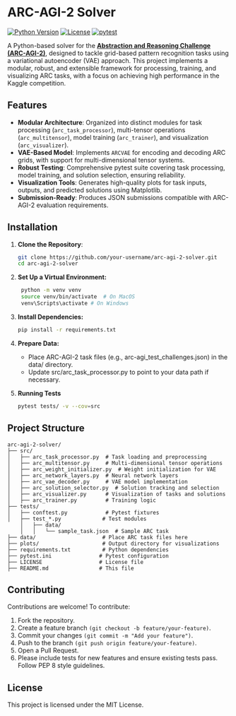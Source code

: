 # ARC-AGI-2 Solver

[![Python Version](https://img.shields.io/badge/python-3.8+-blue.svg)](https://www.python.org/downloads/)
[![License](https://img.shields.io/badge/license-MIT-green.svg)](LICENSE)
[![pytest](https://github.com/sudo-de/arc-agi-2-solver/actions/workflows/pytest.yml/badge.svg)](https://github.com/sudo-de/arc-agi-2-solver/actions)

A Python-based solver for the **[Abstraction and Reasoning Challenge (ARC-AGI-2)](https://www.kaggle.com/competitions/arc-prize-2025)**, designed to tackle grid-based pattern recognition tasks using a variational autoencoder (VAE) approach. This project implements a modular, robust, and extensible framework for processing, training, and visualizing ARC tasks, with a focus on achieving high performance in the Kaggle competition.

## Features

- **Modular Architecture**: Organized into distinct modules for task processing (`arc_task_processor`), multi-tensor operations (`arc_multitensor`), model training (`arc_trainer`), and visualization (`arc_visualizer`).
- **VAE-Based Model**: Implements `ARCVAE` for encoding and decoding ARC grids, with support for multi-dimensional tensor systems.
- **Robust Testing**: Comprehensive pytest suite covering task processing, model training, and solution selection, ensuring reliability.
- **Visualization Tools**: Generates high-quality plots for task inputs, outputs, and predicted solutions using Matplotlib.
- **Submission-Ready**: Produces JSON submissions compatible with ARC-AGI-2 evaluation requirements.

## Installation

1. **Clone the Repository**:
   ```bash
   git clone https://github.com/your-username/arc-agi-2-solver.git
   cd arc-agi-2-solver
   ```

2. **Set Up a Virtual Environment:**
   ```bash
    python -m venv venv
    source venv/bin/activate  # On MacOS
    venv\Scripts\activate # On Windows
    ```
3. **Install Dependencies:**
   ```bash
   pip install -r requirements.txt
   ```
4. **Prepare Data:**
   - Place ARC-AGI-2 task files (e.g., arc-agi_test_challenges.json) in the data/ directory.
   - Update src/arc_task_processor.py to point to your data path if necessary.
5. **Running Tests**
   ```bash
   pytest tests/ -v --cov=src
   ```
## Project Structure
    arc-agi-2-solver/
    ├── src/
    │   ├── arc_task_processor.py  # Task loading and preprocessing
    │   ├── arc_multitensor.py     # Multi-dimensional tensor operations
    │   ├── arc_weight_initializer.py  # Weight initialization for VAE
    │   ├── arc_network_layers.py  # Neural network layers
    │   ├── arc_vae_decoder.py     # VAE model implementation
    │   ├── arc_solution_selector.py  # Solution tracking and selection
    │   ├── arc_visualizer.py      # Visualization of tasks and solutions
    │   ├── arc_trainer.py         # Training logic
    ├── tests/
    │   ├── conftest.py            # Pytest fixtures
    │   ├── test_*.py             # Test modules
        │   ├── data/
        │   │   └── sample_task.json  # Sample ARC task
    ├── data/                     # Place ARC task files here
    ├── plots/                    # Output directory for visualizations
    ├── requirements.txt          # Python dependencies
    ├── pytest.ini               # Pytest configuration
    ├── LICENSE                  # License file
    ├── README.md                # This file

## Contributing
Contributions are welcome! To contribute:

1. Fork the repository.
2. Create a feature branch `(git checkout -b feature/your-feature)`.
3. Commit your changes `(git commit -m "Add your feature")`.
4. Push to the branch `(git push origin feature/your-feature)`.
5. Open a Pull Request.
6. Please include tests for new features and ensure existing tests pass. Follow PEP 8 style guidelines.

## License
This project is licensed under the MIT License.